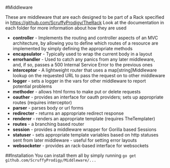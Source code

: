 #Middleware

These are middleware that are each designed to be part of a Rack specified in https://github.com/ScruffyProdigy/TheRack
Look at the documentation in each folder for more information about how they are used

*   **controller** - Implements the routing and controller aspects of an MVC architecture, by allowing you to define which routes of a resource are implemented by simply defining the appropriate methods
*	**encapsulator** - Typically used to wrap the current body in a layout  
*	**errorhandler** - Used to catch any panics from any later middleware, and, if so, passes a 500 Internal Service Error to the previous ones  
*	**interceptor** - A lightweight router that uses a map[string]Middleware lookup on the requested URL to pass the request on to other middleware  
*	**logger** - sets a logger in the vars for other middleware to report potential problems  
*	**methoder** - allows html forms to make put or delete requests
*	**oauther** - provides an interface for oauth providers; sets up appropriate routes (requires interceptor)  
*	**parser** - parses body or url forms
*	**redirecter** - returns an appropriate redirect response  
*	**renderer** - renders an appropriate template (requires TheTemplater)  
*	**routes** - a branching based router  
*	**session** - provides a middleware wrapper for Gorilla based Sessions  
*	**statuser** - sets appropriate template variables based on http statuses sent from later middleware - useful for setting error layouts
*	**websocketer** - provides an rack-based interface for websockets

##Installation
You can install them all by simply running `go get github.com/ScruffyProdigy/Middleware/...`
